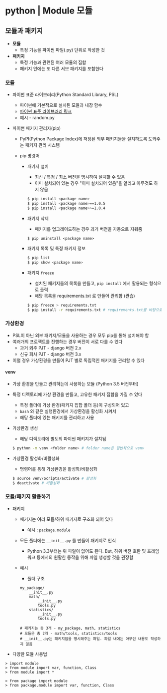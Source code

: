 # python | Module 모듈



## 모듈과 패키지

- **모듈**
  - 특정 기능을 파이썬 파일(.py) 단위로 작성한 것
- **패키지**
  - 특정 기능과 관련된 여러 모듈의 집합
  - 패키지 안에는 또 다른 서브 패키지를 포함한다

### 모듈

- 파이썬 표준 라이브러리(Python Standard Library, PSL)

  - 파이썬에 기본적으로 설치된 모듈과 내장 함수
  - [파이썬 표준 라이브러리 링크](https://docs.python.org/ko/3/library/index.html)
  - 예시 - random.py

- 파이썬 패키지 관리자(pip)

  - PyPI(Python Package Index)에 저장된 외부 패키지들을 설치하도록 도와주는 패키지 관리 시스템

  - pip 명령어

    - 패키지 설치

      - 최신 / 특정 / 최소 버전을 명시하여 설치할 수 있음
      - 이미 설치되어 있는 경우 "이미 설치되어 있음"을 알리고 아무것도 하지 않음

      ```bash
      $ pip install <package name>
      $ pip install <package name>==1.0.5
      $ pip install <package name>>=1.0.4
      ```

    - 패키지 삭제

      - 패키지를 업그레이드하는 경우 과거 버전을 자동으로 지워줌

      ```bsah
      $ pip uninstall <package name>
      ```

    - 패키지 목록 및 특정 패키지 정보

      ```bash
      $ pip list
      $ pip show <package name>
      ```

    - 패키지 `freeze`

      - 설치된 패키지들의 목록을 만들고, `pip install` 에서 활용되는 형식으로 출력
      - 해당 목록을 requirements.txt 로 만들어 관리함 (관습)

      ```bash
      $ pip freeze > requirements.txt
      $ pip install -r requirements.txt # requirements.txt를 바탕으로 패키지를 설치
      ```



### 가상환경

- PSL이 아닌 외부 패키지/모듈을 사용하는 경우 모두 pip를 통해 설치해야 함
- 여러개의 프로젝트를 진행하는 경우 버전이 서로 다를 수 있다
  - 과거 외주 PJT - django 버전 2.x
  - 신규 회사 PJT - django 버전 3.x
- 이럴 경우 가상환경을 만들어 PJT 별로 독립적인 패키지를 관리할 수 있다

#### venv

- 가상 환경을 만들고 관리하는데 사용하는 모듈 (Python 3.5 버전부터)

- 특정 디렉토리에 가상 환경을 만들고, 고유한 패키지 집합을 가질 수 있다

  - 특정 폴더에 가상 환경(패키지 집합 폴더 등)이 구성되어 있고
  - `bash` 와 같은 실행환경에서 가상환경을 활성화 시켜서
  - 해당 폴더에 있는 패키지를 관리하고 사용

- 가상환경 생성

  - 해당 디렉토리에 별도의 파이썬 패키지가 설치됨

  ```bash
  $ python -m venv <folder name> # folder name은 일반적으로 venv
  ```

- 가상환경 활성화/비활성화

  - 명령어를 통해 가상환경을 활성화/비활성화

  ```bash
  $ source venv/Scripts/activate # 활성화
  $ deactivate # 비활성화
  ```



### 모듈/패키지 활용하기

- 패키지

  - 패키지는 여러 모듈/하위 패키지로 구조화 되어 있다

    - 예시 : `package.module`

  - 모든 폴더에는 `__init__.py` 를 만들어 패키지로 인식

    - Python 3.3부터는 위 파일이 없어도 된다. But, 하위 버전 호환 및 프레임워크 등에서의 원활한 동작을 위해 파일 생성할 것을 권장함

  - 예시

    - 폴더 구조

    ```
    my_package/
        __init__.py
        math/
            __init__.py
            tools.py
        statistics/
            __init__.py
            tools.py
    
    # 패키지는 총 3개 - my_package, math, statistics
    # 모듈은 총 2개 - math/tools, statistics/tools
    # __init__.py는 패키지임을 명시해주는 파일. 파일 내에는 아무런 내용도 작성하지 않음
    ```

- 다양한 모듈 사용법

```
> import module
> from module import var, function, Class
> from module import *

> from package import module
> from package.module import var, function, Class
```

